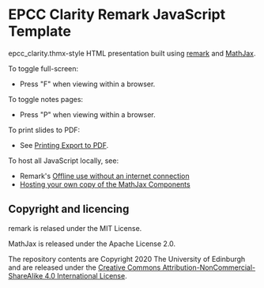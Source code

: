 # EPCC Clarity Remark JavaScript Template

epcc_clarity.thmx-style HTML presentation built using [remark](http://gnab.github.com/remark) and [MathJax](https://www.mathjax.org/).

To toggle full-screen:

* Press "F" when viewing within a browser.

To toggle notes pages:

* Press "P" when viewing within a browser.

To print slides to PDF:

* See [Printing Export to PDF](https://github.com/gnab/remark/wiki/Printing---Export-to-PDF).

To host all JavaScript locally, see:

* Remark's [Offline use without an internet connection](https://github.com/gnab/remark/wiki#offline-use-without-an-internet-connection)
* [Hosting your own copy of the MathJax Components](https://github.com/mathjax/MathJax?files=1#hosting-your-own-copy-of-the-mathjax-components)

## Copyright and licencing

remark is relased under the MIT License.

MathJax is released under the Apache License 2.0.

The repository contents are Copyright 2020 The University of Edinburgh and are released under the [Creative Commons Attribution-NonCommercial-ShareAlike 4.0 International License](https://creativecommons.org/licenses/by-nc-sa/4.0/).

